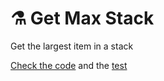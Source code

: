 # ⚗ Get Max Stack

Get the largest item in a stack

[Check the code](getMaxStack.js) and the [test](__tests__/getMaxStack.test.js)
